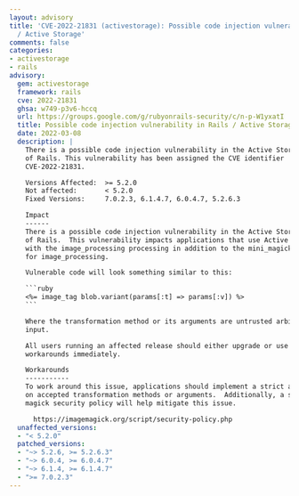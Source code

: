 ```yaml
---
layout: advisory
title: 'CVE-2022-21831 (activestorage): Possible code injection vulnerability in Rails
  / Active Storage'
comments: false
categories:
- activestorage
- rails
advisory:
  gem: activestorage
  framework: rails
  cve: 2022-21831
  ghsa: w749-p3v6-hccq
  url: https://groups.google.com/g/rubyonrails-security/c/n-p-W1yxatI
  title: Possible code injection vulnerability in Rails / Active Storage
  date: 2022-03-08
  description: |
    There is a possible code injection vulnerability in the Active Storage module
    of Rails. This vulnerability has been assigned the CVE identifier
    CVE-2022-21831.

    Versions Affected:  >= 5.2.0
    Not affected:       < 5.2.0
    Fixed Versions:     7.0.2.3, 6.1.4.7, 6.0.4.7, 5.2.6.3

    Impact
    ------
    There is a possible code injection vulnerability in the Active Storage module
    of Rails.  This vulnerability impacts applications that use Active Storage
    with the image_processing processing in addition to the mini_magick back end
    for image_processing.

    Vulnerable code will look something similar to this:

    ```ruby
    <%= image_tag blob.variant(params[:t] => params[:v]) %>
    ```

    Where the transformation method or its arguments are untrusted arbitrary
    input.

    All users running an affected release should either upgrade or use one of the
    workarounds immediately.

    Workarounds
    -----------
    To work around this issue, applications should implement a strict allow-list
    on accepted transformation methods or arguments.  Additionally, a strict image
    magick security policy will help mitigate this issue.

      https://imagemagick.org/script/security-policy.php
  unaffected_versions:
  - "< 5.2.0"
  patched_versions:
  - "~> 5.2.6, >= 5.2.6.3"
  - "~> 6.0.4, >= 6.0.4.7"
  - "~> 6.1.4, >= 6.1.4.7"
  - ">= 7.0.2.3"
---
```

